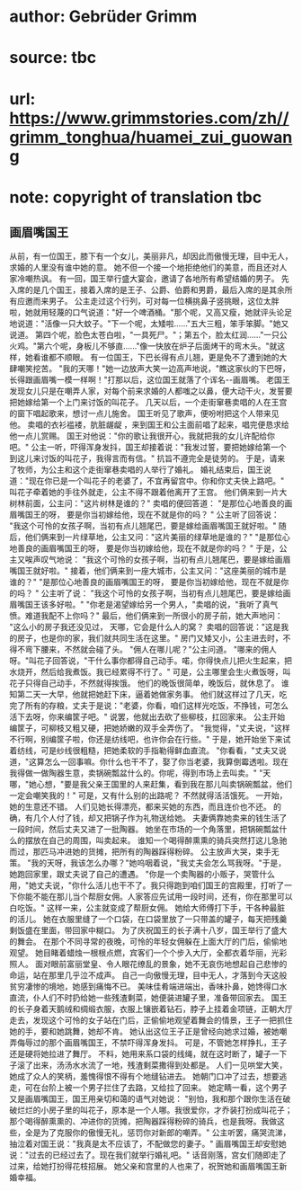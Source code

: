 # author: Gebrüder Grimm
# source: tbc
# url: https://www.grimmstories.com/zh//grimm_tonghua/huamei_zui_guowang
# note: copyright of translation tbc

## 画眉嘴国王 

从前，有一位国王，膝下有一个女儿，美丽非凡，却因此而傲慢无理，目中无人，求婚的人里没有谁中她的意。
她不但一个接一个地拒绝他们的美意，而且还对人家冷嘲热讽。
有一回，国王举行盛大宴会，邀请了各地所有希望结婚的男子。
先入席的是几个国王，接着入席的是王子、公爵、伯爵和男爵，最后入席的是其余所有应邀而来男子。
公主走过这个行列，可对每一位横挑鼻子竖挑眼，这位太胖啦，她就用轻蔑的口气说道："好一个啤酒桶。"那个呢，又高又瘦，她就评头论足地说道："活像一只大蚊子。"下一个呢，太矮啦......"五大三粗，笨手笨脚。"她又说道。
第四个呢，脸色太苍白啦，"一具死尸。"；第五个，脸太红润......"一只公火鸡。"第六个呢，身板儿不够直......"像一快放在炉子后面烤干的弯木头。"就这样，她看谁都不顺眼。
有一位国王，下巴长得有点儿翘，更是免不了遭到她的大肆嘲笑挖苦。
"我的天哪！"她一边放声大笑一边高声地说，"瞧这家伙的下巴呀，长得跟画眉嘴一模一样啊！"打那以后，这位国王就落了个诨名--画眉嘴。
老国王发现女儿只是在嘲弄人家，对每个前来求婚的人都嗤之以鼻，便大动干火，发誓要把她嫁给第一个上门来讨饭的叫花子。
几天以后，一个走街窜巷卖唱的人在王宫的窗下唱起歌来，想讨一点儿施舍。
国王听见了歌声，便吩咐把这个人带来见他。 卖唱的衣衫褴褛，肮脏龌龊
，来到国王和公主面前唱了起来，唱完便恳求给他一点儿赏赐。
国王对他说："你的歌让我很开心，我就把我的女儿许配给你吧。"
公主一听，吓得浑身发抖，国王却接着说："我发过誓，要把她嫁给第一个到这儿来讨饭的叫花子，我得言而有信。"
抗旨不遵完全是徒劳的。
于是，请来了牧师，为公主和这个走街窜巷卖唱的人举行了婚礼。
婚礼结束后，国王说道："现在你已是一个叫花子的老婆了，不宜再留宫中。你和你丈夫快上路吧。"
叫花子牵着她的手往外就走，公主不得不跟着他离开了王宫。
他们俩来到一片大树林前面，公主问："这片树林是谁的？"
卖唱的便回答道：
"是那位心地善良的画眉嘴国王的呀，
要是你当初嫁给他，现在不就是你的吗？ "
公主听了回答说：
"我这个可怜的女孩子啊，当初有点儿翘尾巴，要是嫁给画眉嘴国王就好啦。"
随后，他们俩来到一片绿草地，公主又问："这片美丽的绿草地是谁的？"
"是那位心地善良的画眉嘴国王的呀，
要是你当初嫁给他，现在不就是你的吗？ "
于是，公主又唉声叹气地说：
"我这个可怜的女孩子啊，当初有点儿翘尾巴，要是嫁给画眉嘴国王就好啦。"
接着，他们俩来到一座大城市，公主又问："这座美丽的城市是谁的？"
"是那位心地善良的画眉嘴国王的呀，
要是你当初嫁给他，现在不就是你的吗？ "
公主听了说：
"我这个可怜的女孩子啊，当初有点儿翘尾巴，要是嫁给画眉嘴国王该多好啦。"
"你老是渴望嫁给另一个男人，"卖唱的说，"我听了真气愤。难道我配不上你吗？"
最后，他们俩来到一所很小的房子前，她大声地问：
"这么小的房子我还没见过，
天哪，它会是什么人的窝？
卖唱的回答说："这是我的房子，也是你的家，我们就共同生活在这里。"
房门又矮又小，公主进去时，不得不弯下腰来，不然就会碰了头。
"佣人在哪儿呢？"公主问道。
"哪来的佣人呀。"叫花子回答说，"干什么事你都得自己动手。喏，你得快点儿把火生起来，把水烧开，然后给我煮饭。我已经累得不行了。"
可是，公主哪里会生火煮饭呀，叫花子只得自己动手，不然就得挨饿。
他们的晚饭很简单，晚饭后，就休息了。
谁知第二天一大早，他就把她赶下床，逼着她做家务事。
他们就这样过了几天，吃完了所有的存粮，丈夫于是说："老婆，你看，咱们这样光吃饭，不挣钱，可怎么活下去呀，你来编筐子吧。"
说罢，他就出去砍了些柳枝，扛回家来。
公主开始编筐子，可柳枝又粗又硬，把她娇嫩的双手全弄伤了。
"我觉得，"丈夫说，"这样不行啊，别编筐子啦，你还是纺线吧，也许你会在行些。"
于是，她开始坐下来试着纺线，可是纱线很粗糙，把她柔软的手指勒得鲜血直流。
"你看看，"丈夫又说道，"这算怎么一回事嘛。你什么也干不了，娶了你当老婆，我算倒霉透啦。现在我得做一做陶器生意，卖锅碗瓢盆什么的。你呢，得到市场上去叫卖。"
"天哪，"她心想，"要是我父亲王国里的人来赶集，看到我在那儿叫卖锅碗瓢盆，他们一定会嘲笑我的！"
可是，又有什么别的出路呢？ 不然就得活活饿死。 一开始，她的生意还不错。
人们见她长得漂亮，都来买她的东西，而且连价也不还。
的确，有几个人付了钱，却又把锅子作为礼物送给她。
夫妻俩靠她卖来的钱生活了一段时间，然后丈夫又进了一批陶器。
她坐在市场的一个角落里，把锅碗瓢盆什么的摆放在自己的周围，叫卖起来。
谁知一个喝得醉熏熏的骑兵突然打这儿急驰而过，那匹马冲进她的货摊，把所有的陶器踩得粉碎。
公主放声大哭，束手无策。
"我的天呀，我该怎么办哪？"她呜咽着说，"我丈夫会怎么骂我呀。"于是，她跑回家里，跟丈夫说了自己的遭遇。
"你是一个卖陶器的小贩子，哭管什么用，"她丈夫说，"你什么活儿也干不了。我只得跑到咱们国王的宫殿里，打听了一下你能不能在那儿当个帮厨女佣。人家答应先试用一段时间，还有，你在那里可以白吃饭。"
这样一来，公主就变成了帮厨女佣。 她给大师傅打下手，干各种最脏的活儿。
她在衣服里缝了一个口袋，在口袋里放了一只带盖的罐子，每天把残羹剩饭盛在里面，带回家中糊口。
为了庆祝国王的长子满十八岁，国王举行了盛大的舞会。
在那个不同寻常的夜晚，可怜的年轻女佣躲在上面大厅的门后，偷偷地观望。
她目睹着蜡烛一根根点燃，宾客们一个个步入大厅，全都衣着华丽，光彩照人。
面对眼前富丽堂皇、令人眼花缭乱的景象，她不无哀伤地想起自己悲惨的命运，站在那里几乎泣不成声。
自己一向傲慢无理，目中无人，才落到今天这般贫穷凄惨的境地，她感到痛悔不已。
美味佳肴端进端出，香味扑鼻，她馋得口水直流，仆人们不时扔给她一些残渣剩菜，她便装进罐子里，准备带回家去。
国王的长子身着天鹅绒和绸缎衣服，衣服上镶嵌着钻石，脖子上挂着金项链，正朝大厅走去，发现这个可怜的女子站在门后，正偷偷地观望着舞会的情景，王子一把抓住她的手，要和她跳舞，她却不肯。
她认出这位王子正是曾经向她求过婚，被她嘲弄侮辱过的那个画眉嘴国王，不禁吓得浑身发抖。
可是，不管她怎样挣扎，王子还是硬将她拉进了舞厅。
不料，她用来系口袋的线绳，就在这时断了，罐子一下子滚了出来，汤汤水水流了一地，残渣剩菜撒得到处都是。
人们一见哄堂大笑，她成了众人的笑柄，羞愧得恨不得有个地缝钻进去。
她朝门口冲了过去，想要逃走，可在台阶上被一个男子拦住了去路，又给拉了回来。
她定睛一看，这个男子又是画眉嘴国王，国王用亲切和蔼的语气对她说：
"别怕，我和那个跟你生活在破破烂烂的小房子里的叫花子，原本是一个人哪。我很爱你，才乔装打扮成叫花子；那个喝得醉熏熏的、冲进你的货摊，把陶器踩得粉碎的骑兵，也是我呀。我做这些，全是为了克服你的傲慢无礼，惩罚你对新郎的嘲弄。"
公主听罢，痛哭流涕，抽泣着对国王说："我真是太不应该了，不配做您的妻子。"
画眉嘴国王却安慰她说："过去的已经过去了。现在我们就举行婚礼吧。"
话音刚落，宫女们随即走了过来，给她打扮得花枝招展。
她父亲和宫里的人也来了，祝贺她和画眉嘴国王新婚幸福。
